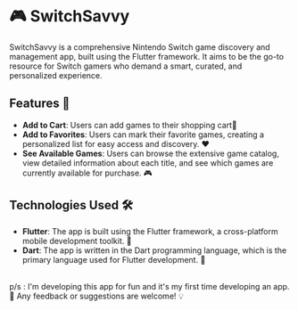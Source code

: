 # 🎮 SwitchSavvy

SwitchSavvy is a comprehensive Nintendo Switch game discovery and management app, built using the Flutter framework. It aims to be the go-to resource for Switch gamers who demand a smart, curated, and personalized experience.

## Features 🌟

- **Add to Cart**: Users can add games to their shopping cart🛒
- **Add to Favorites**: Users can mark their favorite games, creating a personalized list for easy access and discovery. ❤️
- **See Available Games**: Users can browse the extensive game catalog, view detailed information about each title, and see which games are currently available for purchase. 🎮

## Technologies Used 🛠️

- **Flutter**: The app is built using the Flutter framework, a cross-platform mobile development toolkit. 🌈
- **Dart**: The app is written in the Dart programming language, which is the primary language used for Flutter development. 🎯

<br>
p/s : I'm developing this app for fun and it's my first time developing an app. 🎉 Any feedback or suggestions are welcome! 💡
<br>
